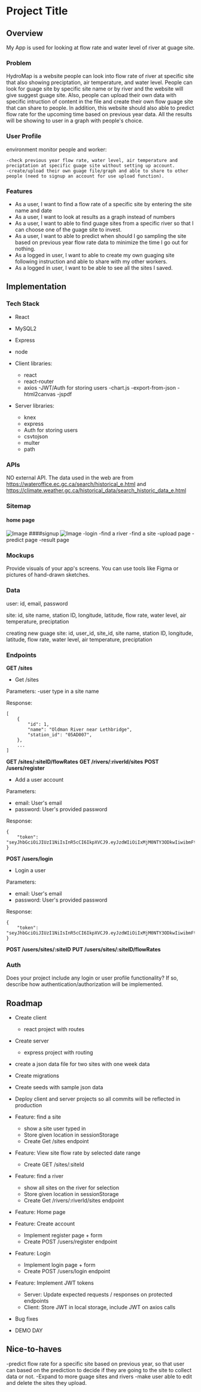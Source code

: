 # Project Title

## Overview

My App is used for looking at flow rate and water level of river at guage site.

### Problem

HydroMap is a website people can look into flow rate of river at specific site that also showing preciptation, air temperature, and water level. People can look for guage site by specific site name or by river and the website will give suggest guage site. Also, people can upload their own data with specific intruction of content in the file and create their own flow guage site that can share to people. In addition, this website should also able to predict flow rate for the upcoming time based on previous year data. All the results will be showing to user in a graph with people's choice.

### User Profile

environment monitor people and worker:

    -check previous year flow rate, water level, air temperature and preciptation at specific guage site without setting up account.
    -create/upload their own guage file/graph and able to share to other people (need to signup an account for use upload function).

### Features

- As a user, I want to find a flow rate of a specific site by entering the site name and date
- As a user, I want to look at results as a graph instead of numbers
- As a user, I want to able to find guage sites from a specific river so that I can choose one of the guage site to invest.
- As a user, I want to able to predict when should I go sampling the site based on previous year flow rate data to minimize the time I go out for nothing.
- As a logged in user, I want to able to create my own guaging site following instruction and able to share with my other workers.
- As a logged in user, I want to be able to see all the sites I saved.

## Implementation

### Tech Stack

- React
- MySQL2
- Express
- node

- Client libraries:

  - react
  - react-router
  - axios
    -JWT/Auth for storing users
    -chart.js
    -export-from-json
    -html2canvas
    -jspdf

- Server libraries:
  - knex
  - express
  - Auth for storing users
  - csvtojson
  - multer
  - path

### APIs

NO external API. The data used in the web are from https://wateroffice.ec.gc.ca/search/historical_e.html and https://climate.weather.gc.ca/historical_data/search_historic_data_e.html

### Sitemap

#### home page

![Image](https://github.com/Xingzi-Jackie-Zhou/capstone/blob/main/src/assest/images/proposal-image/homePage.png)
####signup
![Image](https://github.com/Xingzi-Jackie-Zhou/capstone/blob/main/src/assest/images/proposal-image/homePage.png)
-login
-find a river
-find a site
-upload page
-predict page
-result page

### Mockups

Provide visuals of your app's screens. You can use tools like Figma or pictures of hand-drawn sketches.

### Data

user: id, email, password

site: id, site name, station ID, longitude, latitude, flow rate, water level, air temperature, preciptation

creating new guage site: id, user_id, site_id, site name, station ID, longitude, latitude, flow rate, water level, air temperature, preciptation

### Endpoints

**GET /sites**

- Get /sites

Parameters:
-user type in a site name

Response:

```
[
    {
        "id": 1,
        "name": "Oldman River near Lethbridge",
        "station_id": "05AD007",
    },
    ...
]
```

**GET /sites/:siteID/flowRates**
**GET /rivers/:riverId/sites**
**POST /users/register**

- Add a user account

Parameters:

- email: User's email
- password: User's provided password

Response:

```
{
    "token": "seyJhbGciOiJIUzI1NiIsInR5cCI6IkpXVCJ9.eyJzdWIiOiIxMjM0NTY3ODkwIiwibmFtZSI6I..."
}
```

**POST /users/login**

- Login a user

Parameters:

- email: User's email
- password: User's provided password

Response:

```
{
    "token": "seyJhbGciOiJIUzI1NiIsInR5cCI6IkpXVCJ9.eyJzdWIiOiIxMjM0NTY3ODkwIiwibmFtZSI6I..."
}
```

**POST /users/sites/:siteID**
**PUT /users/sites/:siteID/flowRates**

### Auth

Does your project include any login or user profile functionality? If so, describe how authentication/authorization will be implemented.

## Roadmap

- Create client

  - react project with routes

- Create server
  - express project with routing
- create a json data file for two sites with one week data

- Create migrations

- Create seeds with sample json data

- Deploy client and server projects so all commits will be reflected in production

- Feature: find a site

  - show a site user typed in
  - Store given location in sessionStorage
  - Create Get /sites endpoint

- Feature: View site flow rate by selected date range

  - Create GET /sites/:siteId

- Feature: find a river

  - show all sites on the river for selection
  - Store given location in sessionStorage
  - Create Get /rivers/:riverId/sites endpoint

- Feature: Home page

- Feature: Create account

  - Implement register page + form
  - Create POST /users/register endpoint

- Feature: Login

  - Implement login page + form
  - Create POST /users/login endpoint

- Feature: Implement JWT tokens

  - Server: Update expected requests / responses on protected endpoints
  - Client: Store JWT in local storage, include JWT on axios calls

- Bug fixes

- DEMO DAY

## Nice-to-haves

-predict flow rate for a specific site based on previous year, so that user can based on the prediction to decide if they are going to the site to collect data or not.
-Expand to more guage sites and rivers
-make user able to edit and delete the sites they upload.
